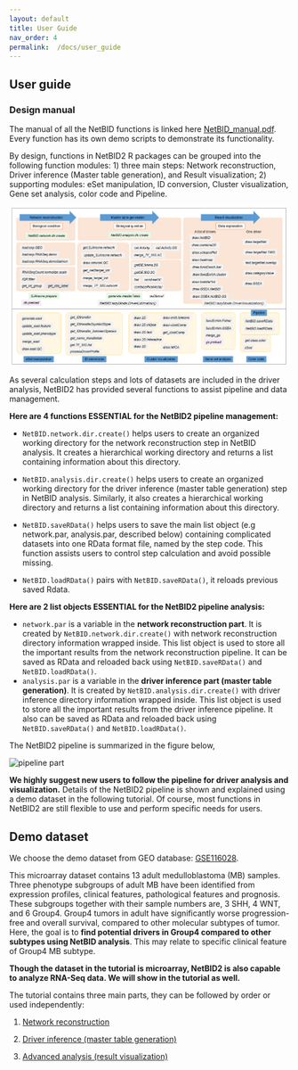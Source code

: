 ```yaml
---
layout: default
title: User Guide
nav_order: 4
permalink:  /docs/user_guide
---
```


## User guide

### Design manual

The manual of all the NetBID functions is linked here [NetBID_manual.pdf](https://github.com/jyyulab/NetBID-dev/blob/master/NetBID_manual.pdf). 
Every function has its own demo scripts to demonstrate its functionality.

By design, functions in NetBID2 R packages can be grouped into the following function modules: 1) three main steps: Network reconstruction, Driver inference (Master table generation), and Result visualization; 2) supporting modules: eSet manipulation, ID conversion, Cluster visualization, Gene set analysis, color code and Pipeline.

![function group](function_group.png)


As several calculation steps and lots of datasets are included in the driver analysis, NetBID2 has provided several functions to assist pipeline and data management. 

**Here are 4 functions ESSENTIAL for the NetBID2 pipeline management:**

- `NetBID.network.dir.create()` helps users to create an organized working directory for the network reconstruction step in NetBID analysis. It creates a hierarchical working directory and returns a list containing information about this directory. 

- `NetBID.analysis.dir.create()` helps users to create an organized working directory for the driver inference (master table generation) step in NetBID analysis. Similarly, it also creates a hierarchical working directory and returns a list containing information about this directory.

- `NetBID.saveRData()` helps users to save the main list object (e.g network.par, analysis.par, described below) containing complicated datasets into one RData format file, named by the step code. This function assists users to control step calculation and avoid possible missing.  

- `NetBID.loadRData()` pairs with `NetBID.saveRData()`, it reloads previous saved Rdata.

**Here are 2 list objects ESSENTIAL for the NetBID2 pipeline analysis:**

- `network.par` is a variable in the **network reconstruction part**. It is created by `NetBID.network.dir.create()` with network reconstruction directory information wrapped inside. This list object is used to store all the important results from the network reconstruction pipeline. It can be saved as RData and reloaded back using `NetBID.saveRData()` and  `NetBID.loadRData()`.
- `analysis.par` is a variable in the **driver inference part (master table generation)**. It is created by `NetBID.analysis.dir.create()` with driver inference directory information wrapped inside. This list object is used to store all the important results from the driver inference pipeline. It also can be saved as RData and reloaded back using `NetBID.saveRData()` and  `NetBID.loadRData()`.

The NetBID2 pipeline is summarized in the figure below,

![pipeline part](pipeline_part.png)

**We highly suggest new users to follow the pipeline for driver analysis and visualization.** Details of the NetBID2 pipeline is shown and explained using a demo dataset in the following tutorial.
Of course, most functions in NetBID2 are still flexible to use and perform specific needs for users.

## Demo dataset
 
We choose the demo dataset from GEO database: [GSE116028](https://www.ncbi.nlm.nih.gov/geo/query/acc.cgi?acc=GSE116028). 

This microarray dataset contains 13 adult medulloblastoma (MB) samples. 
Three phenotype subgroups of adult MB have been identified from expression profiles, clinical features, pathological features and prognosis.
These subgroups together with their sample numbers are, 3 SHH, 4 WNT, and 6 Group4.
Group4 tumors in adult have significantly worse progression-free and overall survival, compared to other molecular subtypes of tumor.
Here, the goal is to **find potential drivers in Group4 compared to other subtypes using NetBID analysis**. This may relate to specific clinical feature of Group4 MB subtype.
 
**Though the dataset in the tutorial is microarray, NetBID2 is also capable to analyze RNA-Seq data. We will show in the tutorial as well.**  
 
The tutorial contains three main parts, they can be followed by order or used independently:

1. [Network reconstruction](../docs/network_reconstruction)

2. [Driver inference (master table generation)](../docs/driver_inference)

3. [Advanced analysis (result visualization)](../docs/advanced_analysis)


